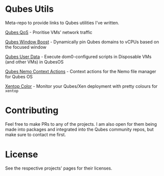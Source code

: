 # Qubes Utils

Meta-repo to provide links to Qubes utilities I've written.

[Qubes QoS](https://github.com/Atrate/qubes-qos) - Proritise VMs' network traffic

[Qubes Window Boost](https://github.com/Atrate/qubes-window-boost) - Dynamically pin Qubes domains to vCPUs based on the focused window

[Qubes User Data](https://github.com/Atrate/qubes-user-data) - Execute dom0-configured scripts in Disposable VMs (and other VMs) in QubesOS 

[Qubes Nemo Context Actions](https://github.com/Atrate/qubes-nemo-context-actions) - Context actions for the Nemo file manager for Qubes OS 

[Xentop Color](https://github.com/Atrate/xentop-color) - Monitor your Qubes/Xen deployment with pretty colours for `xentop`

# Contributing

Feel free to make PRs to any of the projects. I am also open for them being made into packages and integrated into the Qubes community repos, but make sure to contact me first.

# License

See the respective projects' pages for their licenses.
